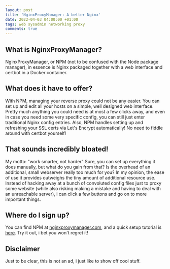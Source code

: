 ```yaml
---
layout: post
title: 'NginxProxyManager: A better Nginx'
date: 2022-04-03 04:00:00 +01:00
tags: web sysadmin networking proxy
comments: true
---
```


## What is NginxProxyManager?
NginxProxyManager, or NPM (not to be confused with the Node package manager), in essence is Nginx packaged together with a web interface and certbot in a Docker container.

## What does it have to offer?
With NPM, managing your reverse proxy could not be any easier. You can set up and edit all your hosts on a simple, well designed web interface. Pretty much anything you could need is at most a few clicks away, and even in case you need some very specific config, you can still just enter traditional Nginx config entries. Also, NPM handles setting up and refreshing your SSL certs via Let's Encrypt automatically! No need to fiddle around with certbot yourself!

## That sounds incredibly bloated!
My motto: "work smarter, not harder"
Sure, you can set up everything it does manually, but what do you gain from that? Is the overhead of an additional, small webserver really too much for you? In my opinion, the ease of use it provides outweighs the tiny amount of additional resource use. Instead of hacking away at a bunch of convoluted config files just to proxy some website (while also risking making a mistake and having to deal with an unreachable server), i can click a few buttons and go on to more important things. 

## Where do I sign up?
You can find NPM at [nginxproxymanager.com](https://nginxproxymanager.com), and a quick setup tutorial is [here](https://nginxproxymanager.com/guide/#quick-setup). Try it out, i bet you won't regret it!

## Disclaimer
Just to be clear, this is not an ad, i just like to show off cool stuff.